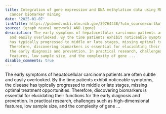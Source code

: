 ```yaml
---
title: Integration of gene expression and DNA methylation data using MLA-GNN for liver
  cancer biomarker mining
date: '2025-01-07'
linkTitle: https://pubmed.ncbi.nlm.nih.gov/39764438/?utm_source=curl&utm_medium=rss&utm_campaign=pubmed-2&utm_content=1x5bM_TNL8gjogAcnslpo2s2PbDe-61JVM2h9yowOYSiZ7Dkrt&fc=20220919211934&ff=20250108170844&v=2.18.0.post9+e462414
source: (graph neural network) AND (gene)
description: The early symptoms of hepatocellular carcinoma patients are often subtle
  and easily overlooked. By the time patients exhibit noticeable symptoms, the disease
  has typically progressed to middle or late stages, missing optimal treatment opportunities.
  Therefore, discovering biomarkers is essential for elucidating their functions for
  the early diagnosis and prevention. In practical research, challenges such as high-dimensional
  features, low sample size, and the complexity of gene ...
disable_comments: true
---
```

The early symptoms of hepatocellular carcinoma patients are often subtle and easily overlooked. By the time patients exhibit noticeable symptoms, the disease has typically progressed to middle or late stages, missing optimal treatment opportunities. Therefore, discovering biomarkers is essential for elucidating their functions for the early diagnosis and prevention. In practical research, challenges such as high-dimensional features, low sample size, and the complexity of gene ...